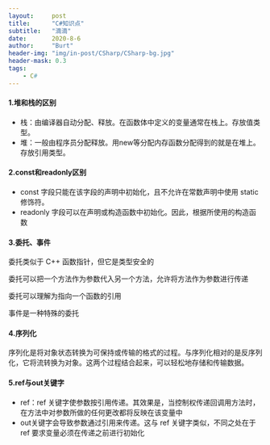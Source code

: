 ```yaml
---
layout:     post
title:      "C#知识点"
subtitle:   "滴滴"
date:       2020-8-6
author:     "Burt"
header-img: "img/in-post/CSharp/CSharp-bg.jpg"
header-mask: 0.3
tags:
    - C#
---
```




#### 1.堆和栈的区别

- 栈：由编译器自动分配、释放。在函数体中定义的变量通常在栈上。存放值类型。
- 堆：一般由程序员分配释放。用new等分配内存函数分配得到的就是在堆上。存放引用类型。



#### 2.const和readonly区别

- const 字段只能在该字段的声明中初始化，且不允许在常数声明中使用 static 修饰符。
- readonly 字段可以在声明或构造函数中初始化。因此，根据所使用的构造函数



#### 3.委托、事件

委托类似于 C++ 函数指针，但它是类型安全的

委托可以把一个方法作为参数代入另一个方法，允许将方法作为参数进行传递

委托可以理解为指向一个函数的引用

事件是一种特殊的委托



#### 4.序列化

序列化是将对象状态转换为可保持或传输的格式的过程。与序列化相对的是反序列化，它将流转换为对象。这两个过程结合起来，可以轻松地存储和传输数据。



#### 5.ref与out关键字

- ref：ref 关键字使参数按引用传递。其效果是，当控制权传递回调用方法时，在方法中对参数所做的任何更改都将反映在该变量中
- out关键字会导致参数通过引用来传递。这与 ref 关键字类似，不同之处在于 ref 要求变量必须在传递之前进行初始化